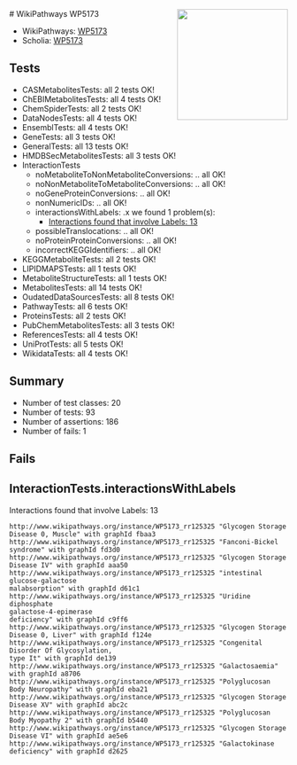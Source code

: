 <img style="float: right; width: 200px" src="https://upload.wikimedia.org/wikipedia/commons/thumb/8/83/Wplogo_with_text_500.png/640px-Wplogo_with_text_500.png" />
# WikiPathways WP5173

* WikiPathways: [WP5173](https://wikipathways.org/pathways/WP5173)
* Scholia: [WP5173](https://scholia.toolforge.org/wikipathways/WP5173)
## Tests
* CASMetabolitesTests: all 2 tests OK!
* ChEBIMetabolitesTests: all 4 tests OK!
* ChemSpiderTests: all 2 tests OK!
* DataNodesTests: all 4 tests OK!
* EnsemblTests: all 4 tests OK!
* GeneTests: all 3 tests OK!
* GeneralTests: all 13 tests OK!
* HMDBSecMetabolitesTests: all 3 tests OK!
* InteractionTests
    * noMetaboliteToNonMetaboliteConversions: .. all OK!
    * noNonMetaboliteToMetaboliteConversions: .. all OK!
    * noGeneProteinConversions: .. all OK!
    * nonNumericIDs: .. all OK!
    * interactionsWithLabels: .x we found 1 problem(s):
        * [Interactions found that involve Labels: 13](#fe97a8bb)
    * possibleTranslocations: .. all OK!
    * noProteinProteinConversions: .. all OK!
    * incorrectKEGGIdentifiers: .. all OK!
* KEGGMetaboliteTests: all 2 tests OK!
* LIPIDMAPSTests: all 1 tests OK!
* MetaboliteStructureTests: all 1 tests OK!
* MetabolitesTests: all 14 tests OK!
* OudatedDataSourcesTests: all 8 tests OK!
* PathwayTests: all 6 tests OK!
* ProteinsTests: all 2 tests OK!
* PubChemMetabolitesTests: all 3 tests OK!
* ReferencesTests: all 4 tests OK!
* UniProtTests: all 5 tests OK!
* WikidataTests: all 4 tests OK!


## Summary

* Number of test classes: 20
* Number of tests: 93
* Number of assertions: 186
* Number of fails: 1

## Fails

<a name="fe97a8bb" />

## InteractionTests.interactionsWithLabels

Interactions found that involve Labels: 13
```
http://www.wikipathways.org/instance/WP5173_rr125325 "Glycogen Storage Disease 0, Muscle" with graphId fbaa3
http://www.wikipathways.org/instance/WP5173_rr125325 "Fanconi-Bickel syndrome" with graphId fd3d0
http://www.wikipathways.org/instance/WP5173_rr125325 "Glycogen Storage 
Disease IV" with graphId aaa50
http://www.wikipathways.org/instance/WP5173_rr125325 "intestinal glucose-galactose 
malabsorption" with graphId d61c1
http://www.wikipathways.org/instance/WP5173_rr125325 "Uridine diphosphate 
galactose-4-epimerase 
deficiency" with graphId c9ff6
http://www.wikipathways.org/instance/WP5173_rr125325 "Glycogen Storage Disease 0, Liver" with graphId f124e
http://www.wikipathways.org/instance/WP5173_rr125325 "Congenital Disorder Of Glycosylation, 
type It" with graphId de139
http://www.wikipathways.org/instance/WP5173_rr125325 "Galactosaemia" with graphId a8706
http://www.wikipathways.org/instance/WP5173_rr125325 "Polyglucosan Body Neuropathy" with graphId eba21
http://www.wikipathways.org/instance/WP5173_rr125325 "Glycogen Storage Disease XV" with graphId abc2c
http://www.wikipathways.org/instance/WP5173_rr125325 "Polyglucosan Body Myopathy 2" with graphId b5440
http://www.wikipathways.org/instance/WP5173_rr125325 "Glycogen Storage 
Disease VI" with graphId ae5e6
http://www.wikipathways.org/instance/WP5173_rr125325 "Galactokinase deficiency" with graphId d2625
```

